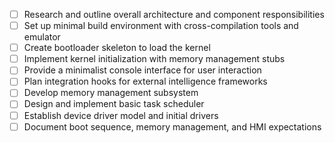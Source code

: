 - [ ] Research and outline overall architecture and component responsibilities
- [ ] Set up minimal build environment with cross-compilation tools and emulator
- [ ] Create bootloader skeleton to load the kernel
- [ ] Implement kernel initialization with memory management stubs
- [ ] Provide a minimalist console interface for user interaction
- [ ] Plan integration hooks for external intelligence frameworks
- [ ] Develop memory management subsystem
- [ ] Design and implement basic task scheduler
- [ ] Establish device driver model and initial drivers
- [ ] Document boot sequence, memory management, and HMI expectations
